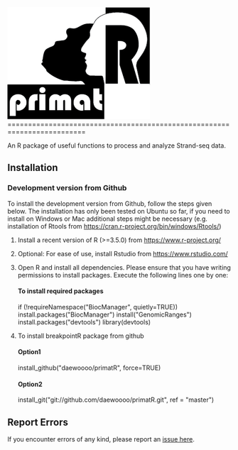 <img src="https://github.com/daewoooo/primatR/raw/master/primatR_logo.png" />
=========================================================================

An R package of useful functions to process and analyze Strand-seq data.

Installation
------------

### Development version from Github
To install the development version from Github, follow the steps given below. The installation has only been tested on Ubuntu so far, if you need to install on Windows or Mac additional steps might be necessary (e.g. installation of Rtools from https://cran.r-project.org/bin/windows/Rtools/)

1. Install a recent version of R (>=3.5.0) from https://www.r-project.org/
2. Optional: For ease of use, install Rstudio from https://www.rstudio.com/
3. Open R and install all dependencies. Please ensure that you have writing permissions to install packages. Execute the following lines one by one:

   #### To install required packages  
   if (!requireNamespace("BiocManager", quietly=TRUE))
   install.packages("BiocManager")
   install("GenomicRanges")
	 install.packages("devtools")
	 library(devtools)  

4. To install breakpointR package from github	 
	 #### Option1
	 install_github("daewoooo/primatR", force=TRUE)  
	 #### Option2 
	 install_git("git://github.com/daewoooo/primatR.git", ref = "master")  

Report Errors
-------------

If you encounter errors of any kind, please report an [issue here](https://github.com/daewoooo/primatR/issues/new).
